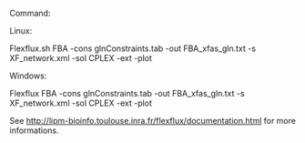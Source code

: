 Command:

Linux:

Flexflux.sh FBA -cons glnConstraints.tab -out FBA_xfas_gln.txt -s XF_network.xml -sol CPLEX -ext -plot

Windows:

Flexflux FBA -cons glnConstraints.tab -out FBA_xfas_gln.txt -s XF_network.xml -sol CPLEX -ext -plot

See http://lipm-bioinfo.toulouse.inra.fr/flexflux/documentation.html for more informations.
